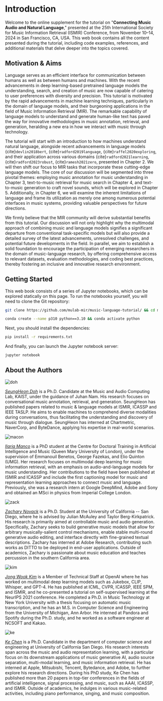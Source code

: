 # Introduction

Welcome to the online supplement for the tutorial on "**Connecting Music Audio and Natural Language**," presented at the 25th International Society for Music Information Retrieval (ISMIR) Conference, from November 10–14, 2024 in San Francisco, CA, USA. This web book contains all the content presented during the tutorial, including code examples, references, and additional materials that delve deeper into the topics covered.

## Motivation & Aims

Language serves as an efficient interface for communication between humans as well as between humans and machines. With the recent advancements in deep learning-based pretrained language models the understanding, search, and creation of music are now capable of catering to user preferences with diversity and precision. This tutorial is motivated by the rapid advancements in machine learning techniques, particularly in the domain of language models, and their burgeoning applications in the field of Music Information Retrieval (MIR). The remarkable capability of language models to understand and generate human-like text has paved the way for innovative methodologies in music annotation, retrieval, and generation, heralding a new era in how we interact with music through technology.

The tutorial will start with an introduction to how machines understand natural language, alongside recent advancements in language models {cite}`devlin2018bert`, {cite}`radford2019language`, {cite}`raffel2020exploring`, and their application across various domains {cite}`radford2021learning`,{cite}`radford2023robust`, {cite}`ramesh2021zero`, presented in Chapter 2. We will then shift our focus to MIR tasks that incorporate these cutting-edge language models. The core of our discussion will be segmented into three pivotal themes: employing music annotation for music understanding in Chapter 3, text-to-music retrieval for music search in Chapter 4, and text-to-music generation to craft novel sounds, which will be explored in Chapter 5. Additionally, in Chapter 6, we will examine the inherent limitations of language and frame its utilization as merely one among numerous potential interfaces in music systems, providing valuable perspectives for future directions.

We firmly believe that the MIR community will derive substantial benefits from this tutorial. Our discussion will not only highlight why the multimodal approach of combining music and language models signifies a significant departure from conventional task-specific models but will also provide a detailed survey of the latest advancements, unresolved challenges, and potential future developments in the field. In parallel, we aim to establish a solid foundation to encourage the participation of emerging researchers in the domain of music-language research, by offering comprehensive access to relevant datasets, evaluation methodologies, and coding best practices, thereby fostering an inclusive and innovative research environment.


## Getting Started

This web book consists of a series of Jupyter notebooks, which can be explored statically on this page. To run the notebooks yourself, you will need to clone the Git repository:

```bash
git clone https://github.com/mulab-mir/music-language-tutorial/ && cd music-language-tutorial
```

```bash
conda create --name p310 python==3.10 && conda activate python
```

Next, you should install the dependencies:

```bash
pip install -r requirements.txt
```

And finally, you can launch the Jupyter notebook server:

```bash
jupyter notebook
```

## About the Authors

![doh](img/doh150x150.png)

[*SeungHeon Doh*](https://seungheondoh.github.io/) is a Ph.D. Candidate at the Music and Audio Computing Lab, KAIST, under the guidance of Juhan Nam. His research focuses on conversational music annotation, retrieval, and generation. SeungHeon has published papers related to music \& language models at ISMIR, ICASSP and IEEE TASLP. He aims to enable machines to comprehend diverse modalities during conversations, thus facilitating the understanding and discovery of music through dialogue. SeungHeon has interned at Chartmetric, NaverCorp, and ByteDance, applying his expertise in real-world scenarios.

![macon](img/manco150x150.png)

[*Ilaria Manco*](https://ilariamanco.com/) is a PhD student at the Centre for Doctoral Training in Artificial Intelligence and Music (Queen Mary University of London), under the supervision of Emmanouil Benetos, George Fazekas, and Elio Quinton (UMG). Her research focuses on multimodal deep learning for music information retrieval, with an emphasis on audio-and-language models for music understanding. Her contributions to the field have been published at ISMIR and ICASSP and include the first captioning model for music and representation learning approaches to connect music and language. Previously, she was a research intern at Google DeepMind, Adobe and Sony and obtained an MSci in physics from Imperial College London. 

![zack](img/zack150x150.png)

[*Zachary Novack*](https://zacharynovack.github.io/) is a Ph.D. Student at the University of California -- San Diego, where he is advised by Julian McAuley and Taylor Berg-Kirkpatrick. His research is primarily aimed at controllable music and audio generation. Specifically, Zachary seeks to build generative music models that allow for arbitrary musically-salient control mechanisms, enable stable multi-round generative audio editing, and interface directly with fine-grained textual descriptions. Zachary has interned at Adobe Research, contributing such works as DITTO to be deployed in end-user applications. Outside of academics, Zachary is passionate about music education and teaches percussion in the southern California area.

![kim](img/kim150x150.png)

[*Jong Wook Kim*](https://jongwook.kim/) is a Member of Technical Staff at OpenAI where he has worked on multimodal deep learning models such as Jukebox, CLIP, Whisper, and GPT-4. He has published at ICML, CVPR, ICASSP, IEEE SPM, and ISMIR, and he co-presented a tutorial on self-supervised learning at the NeurIPS 2021 conference. He completed a Ph.D. in Music Technology at New York University with a thesis focusing on automatic music transcription, and he has an M.S. in Computer Science and Engineering from the University of Michigan, Ann Arbor. He interned at Pandora and Spotify during the Ph.D. study, and he worked as a software engineer at NCSOFT and Kakao.

![ke](img/ke150x150.png)

[*Ke Chen*](https://www.knutchen.com/) is a Ph.D. Candidate in the department of computer science and engineering at University of California San Diego. His research interests span across the music and audio representation learning, with a particular focus on its downstream applications of music generative AI, audio source separation, multi-modal learning, and music information retrieval. He has interned at Apple, Mitsubishi, Tencent, Bytedance, and Adobe, to further explore his research directions. During his PhD study, Ke Chen has published more than 20 papers in top-tier conferences in the fields of artificial intelligence, signal processing, and music, such as AAAI, ICASSP, and ISMIR. Outside of academics, he indulges in various music-related activities, including piano performance, singing, and music composition.
